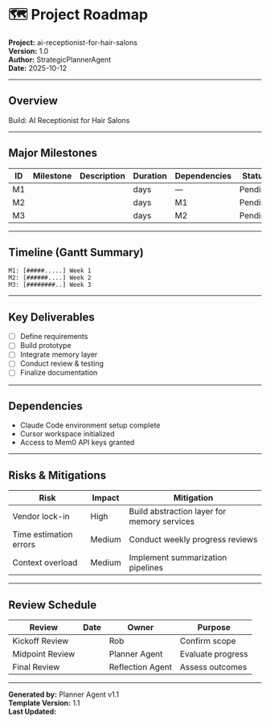 # 🗺️ Project Roadmap

**Project:** ai-receptionist-for-hair-salons  
**Version:** 1.0  
**Author:** StrategicPlannerAgent  
**Date:** 2025-10-12  

---

## Overview

Build: AI Receptionist for Hair Salons

---

## Major Milestones

| ID | Milestone | Description | Duration | Dependencies | Status |
|----|-----------|-------------|----------|--------------|--------|
| M1 |  |  |  days | — | Pending |
| M2 |  |  |  days | M1 | Pending |
| M3 |  |  |  days | M2 | Pending |

---

## Timeline (Gantt Summary)

```
M1: [#####.....] Week 1
M2: [######....] Week 2
M3: [########..] Week 3
```

---

## Key Deliverables

- [ ] Define requirements
- [ ] Build prototype
- [ ] Integrate memory layer
- [ ] Conduct review & testing
- [ ] Finalize documentation

---

## Dependencies

- Claude Code environment setup complete
- Cursor workspace initialized
- Access to Mem0 API keys granted

---

## Risks & Mitigations

| Risk | Impact | Mitigation |
|------|---------|-------------|
| Vendor lock-in | High | Build abstraction layer for memory services |
| Time estimation errors | Medium | Conduct weekly progress reviews |
| Context overload | Medium | Implement summarization pipelines |

---

## Review Schedule

| Review | Date | Owner | Purpose |
|--------|------|-------|---------|
| Kickoff Review |  | Rob | Confirm scope |
| Midpoint Review |  | Planner Agent | Evaluate progress |
| Final Review |  | Reflection Agent | Assess outcomes |

---

**Generated by:** Planner Agent v1.1  
**Template Version:** 1.1  
**Last Updated:** 
